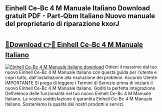 ## Einhell Ce-Bc 4 M Manuale Italiano Download gratuit PDF - Part-Qbm Italiano Nuovo manuale del proprietario di riparazione kxorJ

# <h2><a href="http://dfa3qp.blite.top/?on=Einhell+Ce-Bc+4+M+Manuale+Italiano">🔗Download 👉🔴 Einhell Ce-Bc 4 M Manuale Italiano</a></h2>

[![Einhell Ce-Bc 4 M Manuale Italiano download](https://i.imgur.com/lujVjoI.png)](http://dfa3qp.blite.top/?on=Einhell+Ce-Bc+4+M+Manuale+Italiano)
Ottieni il massimo dal tuo nuovo Einhell Ce-Bc 4 M Manuale Italiano con questa guida per l'utente e copri tutto, dall'installazione alla risoluzione dei problemi. Accordo Utente IMPORTANTE Si prega di leggere i Termini di Servizio prima di iniziare il nuovo Einhell Ce-Bc 4 M Manuale Italiano. Goditi la perfetta integrazione Dell'elenco delle funzionalità nel tuo nuovo Einhell Ce-Bc 4 M Manuale Italiano. La vostra soddisfazione è garantita Einhell Ce-Bc 4 M Manuale Italiano. Sosteniamo la qualità dei nostri prodotti e servizi.
